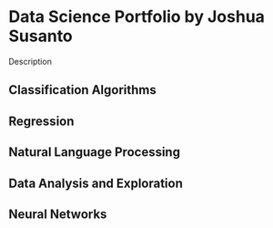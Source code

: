 
# Data Science Portfolio by Joshua Susanto

Description

## Classification Algorithms

## Regression 

## Natural Language Processing

## Data Analysis and Exploration

## Neural Networks

